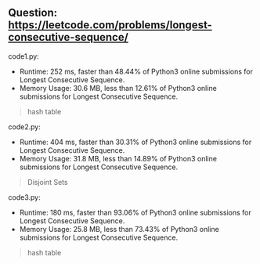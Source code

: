 ## Question: https://leetcode.com/problems/longest-consecutive-sequence/

code1.py:
* Runtime: 252 ms, faster than 48.44% of Python3 online submissions for Longest Consecutive Sequence.
* Memory Usage: 30.6 MB, less than 12.61% of Python3 online submissions for Longest Consecutive Sequence.
> hash table

code2.py:
* Runtime: 404 ms, faster than 30.31% of Python3 online submissions for Longest Consecutive Sequence.
* Memory Usage: 31.8 MB, less than 14.89% of Python3 online submissions for Longest Consecutive Sequence.
> Disjoint Sets

code3.py:
* Runtime: 180 ms, faster than 93.06% of Python3 online submissions for Longest Consecutive Sequence.
* Memory Usage: 25.8 MB, less than 73.43% of Python3 online submissions for Longest Consecutive Sequence.
> hash table